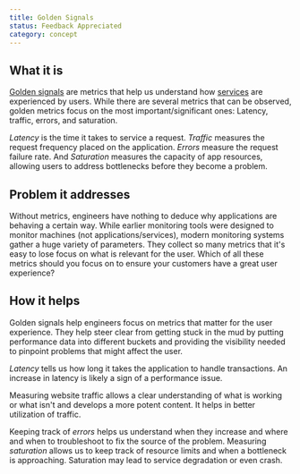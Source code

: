 ```yaml
---
title: Golden Signals
status: Feedback Appreciated
category: concept
---
```


## What it is
 [Golden signals](https://sre.google/sre-book/monitoring-distributed-systems/#xref_monitoring_golden-signals) are metrics that help us understand how [services](https://glossary.cncf.io/service/) are experienced by users. While there are several metrics that can be observed, golden metrics focus on the most important/significant ones: Latency, traffic, errors, and saturation. 

*Latency* is the time it takes to service a request. *Traffic* measures the request frequency placed on the application. *Errors* measure the request failure rate. And *Saturation* measures the capacity of app resources, allowing users to address bottlenecks before they become a problem.
 
## Problem it addresses
Without metrics, engineers have nothing to deduce why applications are behaving a certain way. While earlier monitoring tools were designed to monitor machines (not applications/services), modern monitoring systems gather a huge variety of parameters. They collect so many metrics that it's easy to lose focus on what is relevant for the user. Which of all these metrics should you focus on to ensure your customers have a great user experience?

## How it helps
Golden signals help engineers focus on metrics that matter for the user experience. They help steer clear from getting stuck in the mud by putting performance data into different buckets and providing the visibility needed to pinpoint problems that might affect the user.

*Latency* tells us how long it takes the application to handle transactions. An increase in latency is likely a sign of a performance issue.

Measuring website traffic allows a clear understanding of what is working or what isn't and develops a more potent content. It helps in better utilization of traffic.

Keeping track of *errors* helps us understand when they increase and where and when to troubleshoot to fix the source of the problem. Measuring *saturation* allows us to keep track of resource limits and when a bottleneck is approaching. Saturation may lead to service degradation or even crash. 


